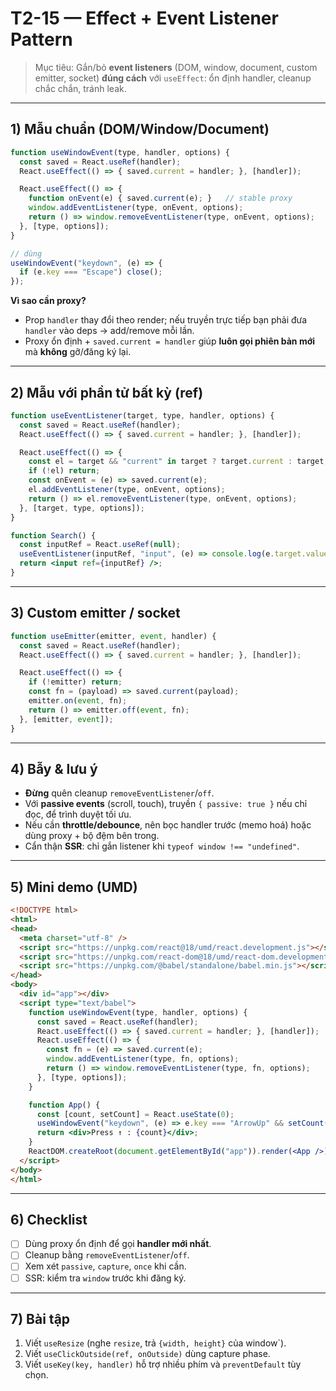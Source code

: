 # T2-15 — Effect + Event Listener Pattern

> Mục tiêu: Gắn/bỏ **event listeners** (DOM, window, document, custom emitter, socket) **đúng cách** với `useEffect`: ổn định handler, cleanup chắc chắn, tránh leak.

---

## 1) Mẫu chuẩn (DOM/Window/Document)
```jsx
function useWindowEvent(type, handler, options) {
  const saved = React.useRef(handler);
  React.useEffect(() => { saved.current = handler; }, [handler]);

  React.useEffect(() => {
    function onEvent(e) { saved.current(e); }   // stable proxy
    window.addEventListener(type, onEvent, options);
    return () => window.removeEventListener(type, onEvent, options);
  }, [type, options]);
}
```

```jsx
// dùng
useWindowEvent("keydown", (e) => {
  if (e.key === "Escape") close();
});
```

**Vì sao cần proxy?**  
- Prop `handler` thay đổi theo render; nếu truyền trực tiếp bạn phải đưa `handler` vào deps → add/remove mỗi lần.  
- Proxy ổn định + `saved.current = handler` giúp **luôn gọi phiên bản mới** mà **không** gỡ/đăng ký lại.

---

## 2) Mẫu với phần tử bất kỳ (ref)
```jsx
function useEventListener(target, type, handler, options) {
  const saved = React.useRef(handler);
  React.useEffect(() => { saved.current = handler; }, [handler]);

  React.useEffect(() => {
    const el = target && "current" in target ? target.current : target;
    if (!el) return;
    const onEvent = (e) => saved.current(e);
    el.addEventListener(type, onEvent, options);
    return () => el.removeEventListener(type, onEvent, options);
  }, [target, type, options]);
}
```

```jsx
function Search() {
  const inputRef = React.useRef(null);
  useEventListener(inputRef, "input", (e) => console.log(e.target.value));
  return <input ref={inputRef} />;
}
```

---

## 3) Custom emitter / socket
```jsx
function useEmitter(emitter, event, handler) {
  const saved = React.useRef(handler);
  React.useEffect(() => { saved.current = handler; }, [handler]);

  React.useEffect(() => {
    if (!emitter) return;
    const fn = (payload) => saved.current(payload);
    emitter.on(event, fn);
    return () => emitter.off(event, fn);
  }, [emitter, event]);
}
```

---

## 4) Bẫy & lưu ý
- **Đừng** quên cleanup `removeEventListener`/`off`.
- Với **passive events** (scroll, touch), truyền `{ passive: true }` nếu chỉ đọc, để trình duyệt tối ưu.
- Nếu cần **throttle/debounce**, nên bọc handler trước (memo hoá) hoặc dùng proxy + bộ đệm bên trong.
- Cẩn thận **SSR**: chỉ gắn listener khi `typeof window !== "undefined"`.

---

## 5) Mini demo (UMD)
```html
<!DOCTYPE html>
<html>
<head>
  <meta charset="utf-8" />
  <script src="https://unpkg.com/react@18/umd/react.development.js"></script>
  <script src="https://unpkg.com/react-dom@18/umd/react-dom.development.js"></script>
  <script src="https://unpkg.com/@babel/standalone/babel.min.js"></script>
</head>
<body>
  <div id="app"></div>
  <script type="text/babel">
    function useWindowEvent(type, handler, options) {
      const saved = React.useRef(handler);
      React.useEffect(() => { saved.current = handler; }, [handler]);
      React.useEffect(() => {
        const fn = (e) => saved.current(e);
        window.addEventListener(type, fn, options);
        return () => window.removeEventListener(type, fn, options);
      }, [type, options]);
    }

    function App() {
      const [count, setCount] = React.useState(0);
      useWindowEvent("keydown", (e) => e.key === "ArrowUp" && setCount((c) => c + 1));
      return <div>Press ↑ : {count}</div>;
    }
    ReactDOM.createRoot(document.getElementById("app")).render(<App />);
  </script>
</body>
</html>
```

---

## 6) Checklist
- [ ] Dùng proxy ổn định để gọi **handler mới nhất**.
- [ ] Cleanup bằng `removeEventListener`/`off`.
- [ ] Xem xét `passive`, `capture`, `once` khi cần.
- [ ] SSR: kiểm tra `window` trước khi đăng ký.

---

## 7) Bài tập
1. Viết `useResize` (nghe `resize`, trả `{width, height}` của window`).
2. Viết `useClickOutside(ref, onOutside)` dùng capture phase.
3. Viết `useKey(key, handler)` hỗ trợ nhiều phím và `preventDefault` tùy chọn.